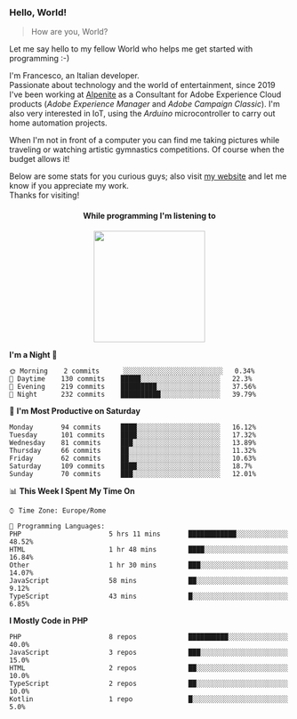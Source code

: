 ### Hello, World!

> How are you, World?

Let me say hello to my fellow World who helps me get started with programming :-)

I'm Francesco, an Italian developer.  
Passionate about technology and the world of entertainment, since 2019 I've been working at [Alpenite](https://www.alpenite.com) as a Consultant for Adobe Experience Cloud products (*Adobe Experience Manager* and *Adobe Campaign Classic*). I'm also very interested in IoT, using the *Arduino* microcontroller to carry out home automation projects.

When I'm not in front of a computer you can find me taking pictures while traveling or watching artistic gymnastics competitions. Of course when the budget allows it!

Below are some stats for you curious guys; also visit [my website](https://www.francescorega.eu) and let me know if you appreciate my work.  
Thanks for visiting!

<div align="center">
  <h4>While programming I'm listening to</h4>
  <a href="https://apps.francescorega.eu/now-playing/11147232609" target="_blank"><img src="https://apps.francescorega.eu/now-playing/11147232609" width="200"></a>
</div>

<!--START_SECTION:waka-->
**I'm a Night 🦉** 

```text
🌞 Morning    2 commits      ░░░░░░░░░░░░░░░░░░░░░░░░░   0.34% 
🌆 Daytime    130 commits    █████░░░░░░░░░░░░░░░░░░░░   22.3% 
🌃 Evening    219 commits    █████████░░░░░░░░░░░░░░░░   37.56% 
🌙 Night      232 commits    ██████████░░░░░░░░░░░░░░░   39.79%

```
📅 **I'm Most Productive on Saturday** 

```text
Monday       94 commits     ████░░░░░░░░░░░░░░░░░░░░░   16.12% 
Tuesday      101 commits    ████░░░░░░░░░░░░░░░░░░░░░   17.32% 
Wednesday    81 commits     ███░░░░░░░░░░░░░░░░░░░░░░   13.89% 
Thursday     66 commits     ██░░░░░░░░░░░░░░░░░░░░░░░   11.32% 
Friday       62 commits     ██░░░░░░░░░░░░░░░░░░░░░░░   10.63% 
Saturday     109 commits    ████░░░░░░░░░░░░░░░░░░░░░   18.7% 
Sunday       70 commits     ███░░░░░░░░░░░░░░░░░░░░░░   12.01%

```


📊 **This Week I Spent My Time On** 

```text
⌚︎ Time Zone: Europe/Rome

💬 Programming Languages: 
PHP                      5 hrs 11 mins       ████████████░░░░░░░░░░░░░   48.52% 
HTML                     1 hr 48 mins        ████░░░░░░░░░░░░░░░░░░░░░   16.84% 
Other                    1 hr 30 mins        ███░░░░░░░░░░░░░░░░░░░░░░   14.07% 
JavaScript               58 mins             ██░░░░░░░░░░░░░░░░░░░░░░░   9.12% 
TypeScript               43 mins             █░░░░░░░░░░░░░░░░░░░░░░░░   6.85%

```

**I Mostly Code in PHP** 

```text
PHP                      8 repos             ██████████░░░░░░░░░░░░░░░   40.0% 
JavaScript               3 repos             ███░░░░░░░░░░░░░░░░░░░░░░   15.0% 
HTML                     2 repos             ██░░░░░░░░░░░░░░░░░░░░░░░   10.0% 
TypeScript               2 repos             ██░░░░░░░░░░░░░░░░░░░░░░░   10.0% 
Kotlin                   1 repo              █░░░░░░░░░░░░░░░░░░░░░░░░   5.0%

```



<!--END_SECTION:waka-->
